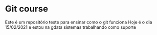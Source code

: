 # Git course
Este é um repositório teste para ensinar como o git funciona
Hoje é o dia 15/02/2021 e estou na gdata sistemas trabalhando como suporte
